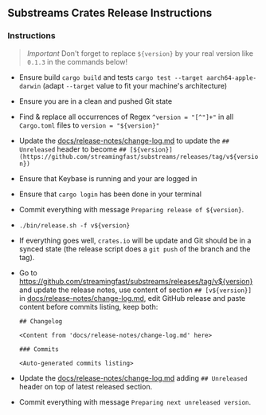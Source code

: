 ## Substreams Crates Release Instructions

### Instructions

> *Important* Don't forget to replace `${version}` by your real version like `0.1.3` in the commands below!

- Ensure build `cargo build` and tests `cargo test --target aarch64-apple-darwin` (adapt `--target` value to fit your machine's architecture)
- Ensure you are in a clean and pushed Git state
- Find & replace all occurrences of Regex `^version = "[^"]+"` in all `Cargo.toml` files to `version = "${version}"`
- Update the [docs/release-notes/change-log.md](../docs/release-notes/change-log.md) to update the `## Unreleased` header to become `## [${version}](https://github.com/streamingfast/substreams/releases/tag/v${version})`
- Ensure that Keybase is running and your are logged in
- Ensure that `cargo login` has been done in your terminal
- Commit everything with message `Preparing release of ${version}`.
- `./bin/release.sh -f v${version}`
- If everything goes well, `crates.io` will be update and Git should be in a synced state (the release script does a `git push` of the branch and the tag).
- Go to https://github.com/streamingfast/substreams/releases/tag/v${version} and update the release notes, use content of section `## [v${version}]` in [docs/release-notes/change-log.md](../docs/release-notes/change-log.md), edit GitHub release and paste content before commits listing, keep both:

  ```
  ## Changelog

  <Content from 'docs/release-notes/change-log.md' here>

  ### Commits

  <Auto-generated commits listing>
  ```

- Update the [docs/release-notes/change-log.md](../docs/release-notes/change-log.md) adding `## Unreleased` header on top of latest released section.
- Commit everything with message `Preparing next unreleased version`.
